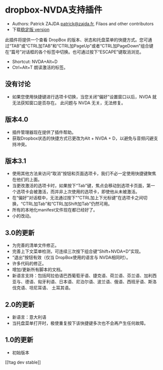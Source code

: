 # dropbox-NVDA支持插件 #

* Authors: Patrick ZAJDA <patrick@zajda.fr>, Filaos and other contributors
* 下载[稳定版 version][1]

此插件将提供一个查看 DropBox
的版本、状态和托盘菜单的快捷方式。您可通过“TAB”或“CTRL加TAB”和“CTRL加PageUp”或者“CTRL加PageDown”组合键在“篇号”对话框的各个标签中切换。也可通过按下“ESCAPE”键取消浏览。

* Shortcut: NVDA+Alt+D
* Ctrl+Alt+T 朗读激活的标签。

## 没有讨论 ##

* 如果您使用快捷键进行选项卡切换，当您关闭“偏好”设置窗口以后，NVDA 就无法获知窗口是否存在。
此问题与 NVDA 无关，无法修复。


## 版本4.0 ##

* 插件管理器现在提供了插件帮助。
* 获取Dropbox状态的快捷方式已更改为Alt + NVDA + D，以避免与音频闪避支持冲突。

## 版本3.1 ##

* 使用其他方法来访问“取消”按钮和页面选项卡，我们不必一定使用快捷键聚焦在他们的上面。
* 当更改激活的选项卡时，如果按下“Tab”键，焦点会移动到选项卡页面，第一个选项卡会被激活，而并非上次使用的选项卡，即使他从未被激活。
* 在“偏好”对话框中，无法通过按下"“CTRL加上下光标键”在选项卡之间切换，“CTRL加Tab”和“CTRL加Shift加Tab”仍然可用。
* 所有的本地化manifest文件现在都已经好了。
* 小的改动。

## 3.0的更新 ##

* 为完善的清单文件修正。
* 完善上下文菜单检测，可连续三次按下组合键“Shift+NVDA+D”实现。
* “退出”按钮有效（仅当 DropBox使用的语言与 NVDA相同时）。
* 许多代码的修正。
* 增加/更新所有脚本的文档。
* 新语言支持：包括阿拉伯语巴西葡萄牙语、捷克语、荷兰语、芬兰语、加利西亚与、德语、匈牙利语、日本语、尼泊尔语、波兰语、俄语、西班牙语、斯洛伐克语、坦尼耳语、
  土耳其语。

## 2.0的更新 ##

* 新语言：意大利语
* 当托盘菜单打开时，极使重复按下该快捷键多次也不会再产生任何故障。

## 1.0的更新 ##

* 初始版本

[[!tag dev stable]]

[1]: https://addons.nvda-project.org/files/get.php?file=dx

